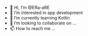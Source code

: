 - 👋 Hi, I’m @ERa-aRE
- 👀 I’m interested in app development
- 🌱 I’m currently learning Kotlin
- 💞️ I’m looking to collaborate on ...
- 📫 How to reach me ...

<!---
ERa-aRE/ERa-aRE is a ✨ special ✨ repository because its `README.md` (this file) appears on your GitHub profile.
You can click the Preview link to take a look at your changes.
--->
